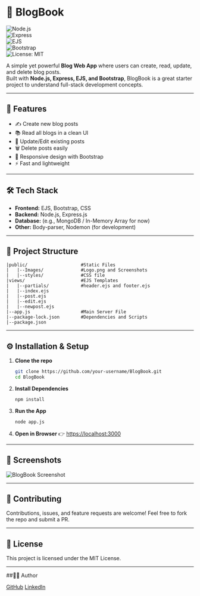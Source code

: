 # 📖 BlogBook 

![Node.js](https://img.shields.io/badge/Node.js-18.x-green?logo=node.js&logoColor=white)  
![Express](https://img.shields.io/badge/Express.js-black?logo=express&logoColor=white)  
![EJS](https://img.shields.io/badge/EJS-Template-orange)  
![Bootstrap](https://img.shields.io/badge/Bootstrap-5-blueviolet?logo=bootstrap&logoColor=white)  
![License: MIT](https://img.shields.io/badge/License-MIT-yellow.svg) 

A simple yet powerful **Blog Web App** where users can create, read, update, and delete blog posts.  
Built with **Node.js, Express, EJS, and Bootstrap**, BlogBook is a great starter project to understand full-stack development concepts.  

---

## 🚀 Features  
- ✍️ Create new blog posts  
- 📚 Read all blogs in a clean UI  
- 🔄 Update/Edit existing posts  
- 🗑️ Delete posts easily  
- 🎨 Responsive design with Bootstrap  
- ⚡ Fast and lightweight  

---

## 🛠️ Tech Stack  
- **Frontend:** EJS, Bootstrap, CSS  
- **Backend:** Node.js, Express.js  
- **Database:** (e.g., MongoDB / In-Memory Array for now)  
- **Other:** Body-parser, Nodemon (for development)  

---

## 📂 Project Structure  
```
|public/                    #Static Files
|   |--Images/              #Logo.png and Screenshots
|   |--styles/              #CSS file
|views/                     #EJS Templates
|   |--partials/            #header.ejs and footer.ejs
|   |--index.ejs
|   |--post.ejs
|   |--edit.ejs
|   |--newpost.ejs
|--app.js                   #Main Server File
|--package-lock.json        #Dependencies and Scripts
|--package.json
```
---

## ⚙️ Installation & Setup  

1. **Clone the repo**  
   ```bash
   git clone https://github.com/your-username/BlogBook.git
   cd BlogBook
2. **Install Dependencies**
   ```bash
   npm install
3. **Run the App**
   ```bash
   node app.js
4. **Open in Browser** 👉 [https://localhost:3000](https://localhost:3000)

---

## 📸 Screenshots

![BlogBook Screenshot](./public/Images/BlogBook-Homepage.png)

---

## 🤝 Contributing

Contributions, issues, and feature requests are welcome!
Feel free to fork the repo and submit a PR.

---

## 📜 License

This project is licensed under the MIT License.

---

##👨‍💻 Author

[GitHub](https://github.com/ShouryaShinde)
[LinkedIn]([https://github.com/your-username](https://www.linkedin.com/in/shourya-shinde-1a5425330/))

